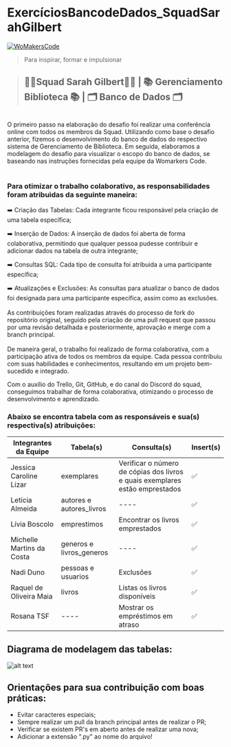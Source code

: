 # ExercíciosBancodeDados_SquadSarahGilbert
[![WoMakersCode](https://womakerscode.org/wp-content/uploads/2023/07/ong-womakerscode-thumb.png)](https://womakerscode.org/)
> Para inspirar, formar e impulsionar

> ## 👩‍💻**Squad Sarah Gilbert**👩‍💻 | 📚 Gerenciamento Biblioteca 📚 | 🗂️ Banco de Dados 🗂️
<br/>
O primeiro passo na elaboração do desafio foi realizar uma conferência online com todos os membros da Squad. Utilizando como base o desafio anterior, fizemos o desenvolvimento do banco de dados do respectivo sistema de Gerenciamento de Biblioteca. Em seguida, elaboramos a modelagem do desafio para visualizar o escopo do banco de dados, se baseando nas instruções fornecidas pela equipe da Womarkers Code.
<br/>
<br/>

### Para otimizar o trabalho colaborativo, as responsabilidades foram atribuidas da seguinte maneira:

➡️ Criação das Tabelas: Cada integrante ficou responsável pela criação de uma tabela específica;

➡️ Inserção de Dados: A inserção de dados foi aberta de forma colaborativa, permitindo que qualquer pessoa pudesse contribuir e adicionar dados na tabela de outra integrante; 

➡️ Consultas SQL: Cada tipo de consulta foi atríbuida a uma participante específica;

➡️ Atualizações e Exclusões: As consultas para atualizar o banco de dados foi designada para uma participante específica, assim como as exclusões. 
<br/>
<br/>
As contribuições foram realizadas através do processo de fork do repositório original, seguido pela criação de uma pull request que passou por uma revisão detalhada e posteriormente, aprovação e merge com a branch principal.
<br/>
<br/>
De maneira geral, o trabalho foi realizado de forma colaborativa, com a participação ativa de todos os membros da equipe. Cada pessoa contribuiu com suas habilidades e conhecimentos, resultando em um projeto bem-sucedido e integrado. 

Com o auxílio do Trello, Git, GitHub, e do canal do Discord do squad, conseguimos trabalhar de forma colaborativa, otimizando o processo de desenvolvimento e aprendizado.

### Abaixo se encontra tabela com as responsáveis e sua(s) respectiva(s) atribuições:

| Integrantes da Equipe  | Tabela(s)| Consulta(s) | Insert(s) |
| ------------- | ------------- | ------------- | ------------- |
| Jessica Caroline Lizar | exemplares | Verificar o número de cópias dos livros e quais exemplares estão emprestados | ✅
| Letícia Almeida | autores e autores_livros | ---- | ✅
| Lívia Boscolo | emprestimos | Encontrar os livros emprestados | ✅
| Michelle Martins da Costa | generos e livros_generos | ---- | ✅
| Nadi Duno | pessoas e usuarios | Exclusões | ✅
| Raquel de Oliveira Maia | livros | Listas os livros disponíveis | ✅
| Rosana TSF | ---- | Mostrar os empréstimos em atraso | ✅

## Diagrama de modelagem das tabelas: 

![alt text](banco.png)

## Orientações para sua contribuição com boas práticas:
* Evitar caracteres especiais;
* Sempre realizar um pull da branch principal antes de realizar o PR; 
* Verificar se existem PR's em aberto antes de realizar uma nova;
* Adicionar a extensão ".py" ao nome do arquivo!

